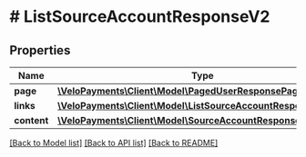 # # ListSourceAccountResponseV2

## Properties

Name | Type | Description | Notes
------------ | ------------- | ------------- | -------------
**page** | [**\VeloPayments\Client\Model\PagedUserResponsePage**](PagedUserResponsePage.md) |  | [optional] 
**links** | [**\VeloPayments\Client\Model\ListSourceAccountResponseLinks[]**](ListSourceAccountResponseLinks.md) |  | [optional] 
**content** | [**\VeloPayments\Client\Model\SourceAccountResponseV2[]**](SourceAccountResponseV2.md) |  | [optional] 

[[Back to Model list]](../../README.md#documentation-for-models) [[Back to API list]](../../README.md#documentation-for-api-endpoints) [[Back to README]](../../README.md)



